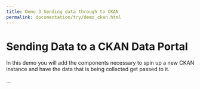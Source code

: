 ```yaml
---
title: Demo 3 Sending data through to CKAN
permalink: documentation/try/demo_ckan.html
---
```


# Sending Data to a CKAN Data Portal

In this demo you will add the components necessary to spin up a new CKAN instance and have the data that is being collected get passed to it.

...
